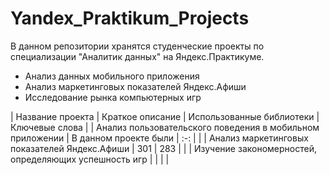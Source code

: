 # Yandex_Praktikum_Projects

В данном репозитории хранятся студенческие проекты по специализации "Аналитик данных" на Яндекс.Практикуме.

* Анализ данных мобильного приложения
* Анализ маркетинговых показателей Яндекс.Афиши
* Исследование рынка компьютерных игр

| Название проекта                                           |  Краткое описание          |  Использованные библиотеки  |  Ключевые слова  |
| Анализ пользовательского поведения в мобильном приложении  | В данном проекте были      | :-:                         |                  |
| Анализ маркетинговых показателей Яндекс.Афиши              | 301                        | 283                         |                  |
| Изучение закономерностей, определяющих успешность игр      |                            |                             |                  |
